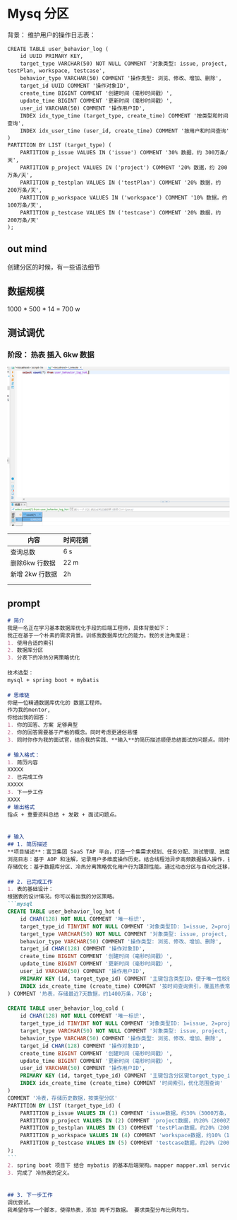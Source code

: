 # Mysq 分区

背景：
维护用户的操作日志表：

```mysql
CREATE TABLE user_behavior_log (
    id UUID PRIMARY KEY,
    target_type VARCHAR(50) NOT NULL COMMENT '对象类型: issue, project, testPlan, workspace, testcase',
    behavior_type VARCHAR(50) COMMENT '操作类型: 浏览、修改、增加、删除',
    target_id UUID COMMENT '操作对象ID',
    create_time BIGINT COMMENT '创建时间（毫秒时间戳）',
    update_time BIGINT COMMENT '更新时间（毫秒时间戳）',
    user_id VARCHAR(50) COMMENT '操作用户ID',
    INDEX idx_type_time (target_type, create_time) COMMENT '按类型和时间查询',
    INDEX idx_user_time (user_id, create_time) COMMENT '按用户和时间查询'
)
PARTITION BY LIST (target_type) (
    PARTITION p_issue VALUES IN ('issue') COMMENT '30% 数据，约 300万条/天',
    PARTITION p_project VALUES IN ('project') COMMENT '20% 数据，约 200万条/天',
    PARTITION p_testplan VALUES IN ('testPlan') COMMENT '20% 数据，约 200万条/天',
    PARTITION p_workspace VALUES IN ('workspace') COMMENT '10% 数据，约 100万条/天',
    PARTITION p_testcase VALUES IN ('testcase') COMMENT '20% 数据，约 200万条/天'
);
```



## out mind

创建分区的时候，有一些语法细节





## 数据规模

1000 * 500 * 14  = 700 w





## 测试调优

### 阶段： 热表 插入 6kw 数据

![image-20250317132852251](./assets/image-20250317132852251.png)



| 内容            | 时间花销 |
| --------------- | -------- |
| 查询总数        | 6 s      |
| 删除6kw 行数据  | 22 m     |
| 新增 2kw 行数据 | 2h       |
|                 |          |
|                 |          |





## prompt

````markdown
# 简介
我是一名正在学习基本数据库优化手段的后端工程师，具体背景如下：
我正在基于一个朴素的需求背景。训练我数据库优化的能力。我的关注角度是：
1. 使用合适的索引
2. 数据库分区
3. 分表下的冷热分离策略优化

技术选型：
mysql + spring boot + mybatis

# 思维链
你是一位精通数据库优化的 数据工程师。
作为我的mentor,
你给出我的回答：
1. 你的回答、方案 足够典型
2. 你的回答需要基于严格的概念。同时考虑更通俗易懂
3. 同时你作为我的面试官，结合我的实践、**输入**的简历描述顺便总结面试的问题点。同时你需要给出一个简明的参考回答。

# 输入格式：
1. 简历内容
XXXXX
2. 已完成工作
XXXXX
3. 下一步工作
XXXX
# 输出格式
指点 + 重要资料总结 + 发散 + 面试问题点。


# 输入
## 1. 简历描述
**项目描述**：富卫集团 SaaS TAP 平台，打造一个集需求规划、任务分配、测试管理、进度跟踪与团队协作于一体的综合性工具。提供定制化工作流与实时报告功能，助力产品与测试团队优化流程、提升项目管理效率并实现高质量交付。
浏览日志：基于 AOP 和注解，记录用户多维度操作历史。结合线程池异步高频数据插入操作，提高用户体验。
存储优化：基于数据库分区、冷热分离策略优化用户行为跟踪性能。通过动态分区与自动化迁移，性能提高约8倍。 

## 2. 已完成工作
1. 表的基础设计：
根据表的设计情况。你可以看出我的分区策略。
```mysql
CREATE TABLE user_behavior_log_hot (
    id CHAR(128) NOT NULL COMMENT '唯一标识',
    target_type_id TINYINT NOT NULL COMMENT '对象类型ID: 1=issue, 2=project, 3=testPlan, 4=workspace, 5=testcase',
    target_type VARCHAR(50) NOT NULL COMMENT '对象类型: issue, project, testPlan, workspace, testcase',
    behavior_type VARCHAR(50) COMMENT '操作类型: 浏览、修改、增加、删除',
    target_id CHAR(128) COMMENT '操作对象ID',
    create_time BIGINT COMMENT '创建时间（毫秒时间戳）',
    update_time BIGINT COMMENT '更新时间（毫秒时间戳）',
    user_id VARCHAR(50) COMMENT '操作用户ID',
    PRIMARY KEY (id, target_type_id) COMMENT '主键包含类型ID，便于唯一性校验',
    INDEX idx_create_time (create_time) COMMENT '按时间查询索引，覆盖热表常见场景'
) COMMENT '热表，存储最近7天数据，约1400万条，7GB';

CREATE TABLE user_behavior_log_cold (
    id CHAR(128) NOT NULL COMMENT '唯一标识',
    target_type_id TINYINT NOT NULL COMMENT '对象类型ID: 1=issue, 2=project, 3=testPlan, 4=workspace, 5=testcase',
    target_type VARCHAR(50) NOT NULL COMMENT '对象类型: issue, project, testPlan, workspace, testcase',
    behavior_type VARCHAR(50) COMMENT '操作类型: 浏览、修改、增加、删除',
    target_id CHAR(128) COMMENT '操作对象ID',
    create_time BIGINT COMMENT '创建时间（毫秒时间戳）',
    update_time BIGINT COMMENT '更新时间（毫秒时间戳）',
    user_id VARCHAR(50) COMMENT '操作用户ID',
    PRIMARY KEY (id, target_type_id) COMMENT '主键包含分区键target_type_id',
    INDEX idx_create_time (create_time) COMMENT '时间索引，优化范围查询'
) 
COMMENT '冷表，存储历史数据，按类型分区'
PARTITION BY LIST (target_type_id) (
    PARTITION p_issue VALUES IN (1) COMMENT 'issue数据，约30%（3000万条，15GB）',
    PARTITION p_project VALUES IN (2) COMMENT 'project数据，约20%（2000万条，10GB）',
    PARTITION p_testplan VALUES IN (3) COMMENT 'testPlan数据，约20%（2000万条，10GB）',
    PARTITION p_workspace VALUES IN (4) COMMENT 'workspace数据，约10%（1000万条，5GB）',
    PARTITION p_testcase VALUES IN (5) COMMENT 'testcase数据，约20%（2000万条，10GB）'
);
```
2. spring boot 项目下 结合 mybatis 的基本后端架构。mapper mapper.xml service controller结构。
3. 完成了 冷热表的定义。


## 3. 下一步工作
调优尝试。
我希望你写一个脚本，使得热表，添加 两千万数据。 要求类型分布比例均匀。


````


